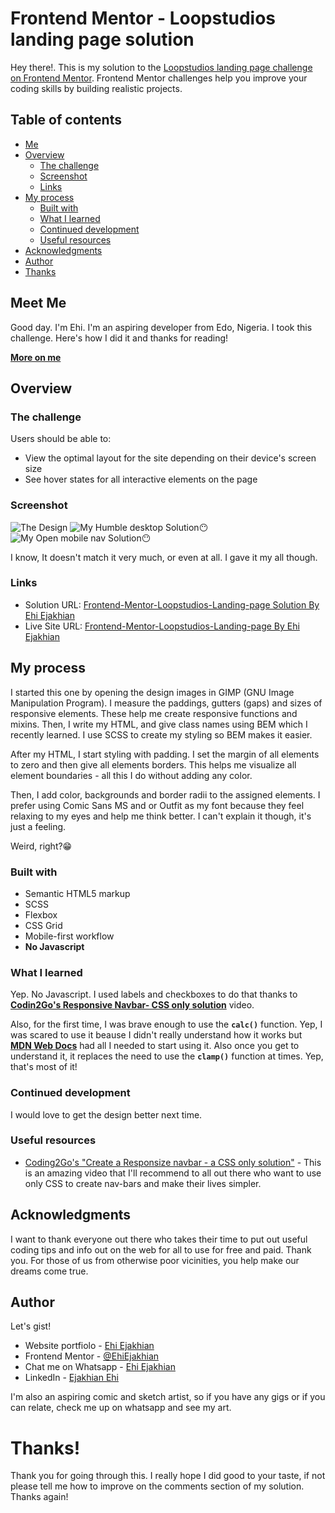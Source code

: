 # Frontend Mentor - Loopstudios landing page solution

Hey there!. This is my solution to the [Loopstudios landing page challenge on Frontend Mentor](https://www.frontendmentor.io/challenges/loopstudios-landing-page-N88J5Onjw). Frontend Mentor challenges help you improve your coding skills by building realistic projects. 

## Table of contents
- [Me](#meet-me)
- [Overview](#overview)
  - [The challenge](#the-challenge)
  - [Screenshot](#screenshot)
  - [Links](#links)
- [My process](#my-process)
  - [Built with](#built-with)
  - [What I learned](#what-i-learned)
  - [Continued development](#continued-development)
  - [Useful resources](#useful-resources)
- [Acknowledgments](#acknowledgments)
- [Author](#author)
- [Thanks](#thanks)

## Meet Me
Good day. I'm Ehi. I'm an aspiring developer from Edo, Nigeria. I took this challenge. Here's how I did it and thanks for reading!

**[More on me](https://ehiejakhian.github.io/)**

## Overview

### The challenge

Users should be able to:

- View the optimal layout for the site depending on their device's screen size
- See hover states for all interactive elements on the page

### Screenshot

![The Design](./design/desktop-design.jpg)
![My Humble desktop Solution😶](./design/my__solution/desktop.png)
![My Open mobile nav Solution😶](./design/my__solution/mobile__nav__hover.png)

I know, It doesn't match it very much, or even at all. I gave it my all though.

### Links

- Solution URL: [Frontend-Mentor-Loopstudios-Landing-page Solution By Ehi Ejakhian](https://github.com/Ehiejakhian/Frontend-Mentor-Loopstudios-landing-page)
- Live Site URL: [Frontend-Mentor-Loopstudios-Landing-page By Ehi Ejakhian](https://ehiejakhian.github.io/Frontend-Mentor-Loopstudios-Landing-page/)

## My process
I started this one by opening the design images in GIMP (GNU Image Manipulation Program). I measure the paddings, gutters (gaps) and sizes of responsive elements. These help me create responsive functions and mixins. Then, I write my HTML, and give class names using BEM which I recently learned. I use SCSS to create my styling so BEM makes it easier.

After my HTML, I start styling with padding. I set the margin of all elements to zero and then give all elements borders. This helps me visualize all element boundaries - all this I do without adding any color.

Then, I add color, backgrounds and border radii to the assigned elements. I prefer using Comic Sans MS and or Outfit as my font because they feel relaxing to my eyes and help me think better. I can't explain it though, it's just a feeling.

Weird, right?😁

### Built with

- Semantic HTML5 markup
- SCSS
- Flexbox
- CSS Grid
- Mobile-first workflow
- **No Javascript**


### What I learned

Yep. No Javascript. I used labels and checkboxes to do that thanks to **[Codin2Go's Responsive Navbar- CSS only solution](https://youtu.be/8eFeIFKAKHw?si=GzljC16g9cEAOXLY)** video. 

Also, for the first time, I was brave enough to use the **`calc()`** function. Yep, I was scared to use it beause I didn't really understand how it works but **[MDN Web Docs](https://developer.mozilla.org/en-US/docs/Web/CSS/calc)** had all I needed to start using it. Also once you get to understand it, it replaces the need to use the **`clamp()`** function at times. Yep, that's most of it!

### Continued development

I would love to get the design better next time.

### Useful resources

- [Coding2Go's "Create a Responsize navbar - a CSS only solution"](https://youtu.be/8eFeIFKAKHw?si=GzljC16g9cEAOXLY) - This is an amazing video that I'll recommend to all out there who want to use only CSS to create nav-bars and make their lives simpler.

## Acknowledgments

I want to thank everyone out there who takes their time to put out useful coding tips and info out on the web for all to use for free and paid. Thank you. For those of us from otherwise poor vicinities, you help make our dreams come true.

## Author
Let's gist!
- Website portfiolo - [Ehi Ejakhian](https://ehiejakhian.github.io/)
- Frontend Mentor - [@EhiEjakhian](https://www.frontendmentor.io/profile/EhiEjakhian)
- Chat me on Whatsapp - [Ehi Ejakhian](https://wa.me/+2348142340182?text=Hello%20Ehi%20.%20I%20checked%20your%20News%20Homepage%20solution)
- LinkedIn - [Ejakhian Ehi](https://ng.linkedin.com/in/ehi-ejakhian-2302a7318)

I'm also an aspiring comic and sketch artist, so if you have any gigs or if you can relate, check me up on whatsapp and see my art.

# Thanks!
Thank you for going through this. I really hope I did good to your taste, if not please tell me how to improve on the comments section of my solution. Thanks again!